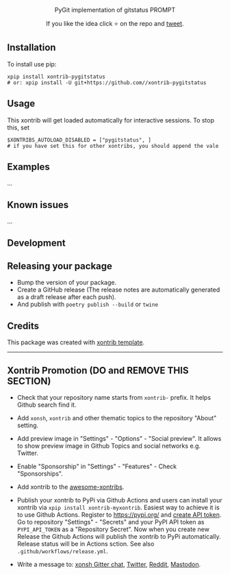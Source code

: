 <p align="center">
PyGit implementation of gitstatus PROMPT
</p>

<p align="center">
If you like the idea click ⭐ on the repo and <a href="https://twitter.com/intent/tweet?text=Nice%20xontrib%20for%20the%20xonsh%20shell!&url=https://github.com//xontrib-pygitstatus" target="_blank">tweet</a>.
</p>

## Installation

To install use pip:

```xsh
xpip install xontrib-pygitstatus
# or: xpip install -U git+https://github.com//xontrib-pygitstatus
```

## Usage

This xontrib will get loaded automatically for interactive sessions.
To stop this, set

```xsh
$XONTRIBS_AUTOLOAD_DISABLED = ["pygitstatus", ]
# if you have set this for other xontribs, you should append the vale
```

## Examples

...

## Known issues

...

## Development

## Releasing your package

-   Bump the version of your package.
-   Create a GitHub release (The release notes are automatically generated as a draft release after each push).
-   And publish with `poetry publish --build` or `twine`

## Credits

This package was created with [xontrib template](https://github.com/xonsh/xontrib-template).

---

## Xontrib Promotion (DO and REMOVE THIS SECTION)

-   Check that your repository name starts from `xontrib-` prefix. It helps Github search find it.

-   Add `xonsh`, `xontrib` and other thematic topics to the repository "About" setting.

-   Add preview image in "Settings" - "Options" - "Social preview". It allows to show preview image in Github Topics and social networks e.g. Twitter.

-   Enable "Sponsorship" in "Settings" - "Features" - Check "Sponsorships".

-   Add xontrib to the [awesome-xontribs](https://github.com/xonsh/awesome-xontribs).

-   Publish your xontrib to PyPi via Github Actions and users can install your xontrib via `xpip install xontrib-myxontrib`. Easiest way to achieve it is to use Github Actions. Register to https://pypi.org/ and [create API token](https://pypi.org/help/#apitoken). Go to repository "Settings" - "Secrets" and your PyPI API token as `PYPI_API_TOKEN` as a "Repository Secret". Now when you create new Release the Github Actions will publish the xontrib to PyPi automatically. Release status will be in Actions sction. See also `.github/workflows/release.yml`.

-   Write a message to: [xonsh Gitter chat](https://gitter.im/xonsh/xonsh?utm_source=xontrib-template&utm_medium=xontrib-template-promo&utm_campaign=xontrib-template-promo&utm_content=xontrib-template-promo), [Twitter](https://twitter.com/intent/tweet?text=xonsh%20is%20a%20Python-powered,%20cross-platform,%20Unix-gazing%20shell%20language%20and%20command%20prompt.&url=https://github.com//xontrib-pygitstatus), [Reddit](https://www.reddit.com/r/xonsh), [Mastodon](https://mastodon.online/).

